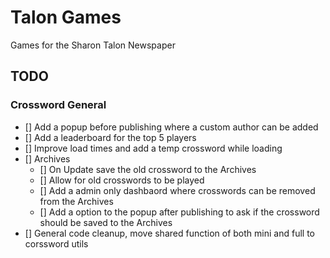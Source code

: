# Talon Games

Games for the Sharon Talon Newspaper

## TODO

### Crossword General

- [] Add a popup before publishing where a custom author can be added
- [] Add a leaderboard for the top 5 players
- [] Improve load times and add a temp crossword while loading
- [] Archives
  - [] On Update save the old crossword to the Archives
  - [] Allow for old crosswords to be played
  - [] Add a admin only dashbaord where crosswords can be removed from the Archives
  - [] Add a option to the popup after publishing to ask if the crossword should be saved to the Archives
- [] General code cleanup, move shared function of both mini and full to corssword utils
